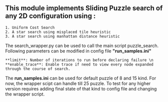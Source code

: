 ## This module implements Sliding Puzzle search of any 2D configuration using :

    1. Uniform Cost Search
    2. A star search using misplaced tile heuristic
    3. A star search using manhattan distance heuristic


The search_wrapper.py can be used to call the main script puzzle_search. 
Following parameters can be modified in config file **"run_samples.ini"**

    **limit**: Number of iterations to run before declaring failure \n
    **enable_trace**: Enable trace if need to view every node expanded through the course of search.


The **run_samples.ini** can be used for default puzzle of 8 and 15 kind. For now, the wrapper scipt can handle till 25 puzzle.
To test for any higher version requires adding final state of that kind to config file and changing the wrapper script.